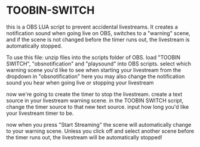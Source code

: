 # TOOBIN-SWITCH
this is a OBS LUA script to prevent accidental livestreams. It creates a notification sound when going live on OBS, switches to a "warning" scene, and if the scene is not changed before the timer runs out, the livestream is automatically stopped.

To use this file:
unzip files into the scripts folder of OBS.
load "TOOBIN SWITCH", "obsnotification" and "playsound" into OBS scripts.
select which warning scene you'd like to see when starting your livestream from the dropdown in "obsnotification"
here you may also change the notification sound you hear when going live or stopping your livestream

now we're going to create the timer to stop the livestream. 
create a text source in your livestream warning scene.
in the TOOBIN SWITCH script, change the timer source to that new text source.
input how long you'd like your livestream timer to be. 

now when you press "Start Streaming" the scene will automatically change to your warning scene. Unless you click off and select another scene before the timer runs out, the livestream will be automatically stopped!
